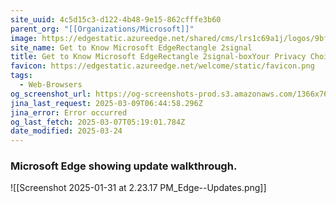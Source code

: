 ```yaml
---
site_uuid: 4c5d15c3-d122-4b48-9e15-862cfffe3b60
parent_org: "[[Organizations/Microsoft]]"
image: https://edgestatic.azureedge.net/shared/cms/lrs1c69a1j/logos/9bf02dd94ea34924aa15548eef82ed24-png-w231.webp
site_name: Get to Know Microsoft EdgeRectangle 2signal
title: Get to Know Microsoft EdgeRectangle 2signal-boxYour Privacy Choices Opt-Out IconYour Privacy Choices Opt-Out Icon
favicon: https://edgestatic.azureedge.net/welcome/static/favicon.png
tags:
  - Web-Browsers
og_screenshot_url: https://og-screenshots-prod.s3.amazonaws.com/1366x768/80/false/76ba71ece8c53c686d8b27f4046552c41a072811cf81cc488e322095c192e981.jpeg
jina_last_request: 2025-03-09T06:44:58.296Z
jina_error: Error occurred
og_last_fetch: 2025-03-07T05:19:01.784Z
date_modified: 2025-03-24
---
```



### Microsoft Edge showing update walkthrough. 
![[Screenshot 2025-01-31 at 2.23.17 PM_Edge--Updates.png]]
